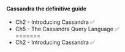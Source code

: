 #### Cassandra the definitive guide
- Ch2 - Introducing Cassandra ✅
- Ch5 - The Cassandra Query Language ✅  
=======
- Ch2 - Introducing Cassandra ✅ 
